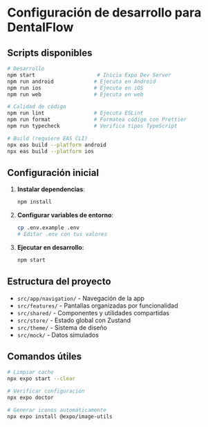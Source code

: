 # Configuración de desarrollo para DentalFlow

## Scripts disponibles

```bash
# Desarrollo
npm start                    # Inicia Expo Dev Server
npm run android             # Ejecuta en Android
npm run ios                 # Ejecuta en iOS
npm run web                 # Ejecuta en web

# Calidad de código
npm run lint                # Ejecuta ESLint
npm run format              # Formatea código con Prettier
npm run typecheck           # Verifica tipos TypeScript

# Build (requiere EAS CLI)
npx eas build --platform android
npx eas build --platform ios
```

## Configuración inicial

1. **Instalar dependencias**:
   ```bash
   npm install
   ```

2. **Configurar variables de entorno**:
   ```bash
   cp .env.example .env
   # Editar .env con tus valores
   ```

3. **Ejecutar en desarrollo**:
   ```bash
   npm start
   ```

## Estructura del proyecto

- `src/app/navigation/` - Navegación de la app
- `src/features/` - Pantallas organizadas por funcionalidad
- `src/shared/` - Componentes y utilidades compartidas
- `src/store/` - Estado global con Zustand
- `src/theme/` - Sistema de diseño
- `src/mock/` - Datos simulados

## Comandos útiles

```bash
# Limpiar cache
npx expo start --clear

# Verificar configuración
npx expo doctor

# Generar iconos automáticamente
npx expo install @expo/image-utils
```
